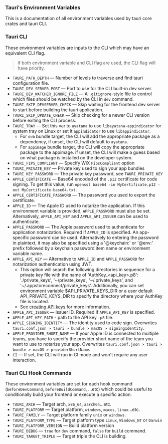 <!-- TODO: v2 rename all vars with consistency and grouping -->

### Tauri's Environment Variables

This is a documentation of all environment variables used by tauri core crates and tauri CLI.

### Tauri CLI

These environment variables are inputs to the CLI which may have an equivalent CLI flag.

> if both environment variable and CLI flag are used, the CLI flag will have priority.

- `TAURI_PATH_DEPTH` — Number of levels to traverse and find tauri configuration file.
- `TAURI_DEV_SERVER_PORT` — Port to use for the CLI built-in dev server.
- `TAURI_DEV_WATCHER_IGNORE_FILE` — A `.gitignore`-style file to control which files should be watched by the CLI in `dev` command.
- `TAURI_SKIP_DEVSERVER_CHECK` — Skip waiting for the frontend dev server to start before building the tauri application.
- `TAURI_SKIP_UPDATE_CHECK` — Skip checking for a newer CLI version before exiting the CLI process.
- `TAURI_TRAY` — Set this var to `ayatana` to use `libayatana-appindicator` for system tray on Linux or set it `appindicator` to use `libappindicator`.
  - For `deb` bundle target, the CLI will add the appropriate package as a dependency, if unset, the CLI will default to `ayatana`.
  - For `appimage` bundle target, the CLI will copy the appropriate package to the appimage. if unset, the CLI will make a guess based on what package is installed on the developer system.
- `TAURI_FIPS_COMPLIANT` — Specify WiX `FipsCompliant` option
- `TAURI_PRIVATE_KEY` — Private key used to sign your app bundles
- `TAURI_KEY_PASSWORD` — The private key password, see `TAURI_PRIVATE_KEY`
- `APPLE_CERTIFICATE` — Base64 encoded of the `.p12` certificate for code signing. To get this value, run `openssl base64 -in MyCertificate.p12 -out MyCertificate-base64.txt`.
- `APPLE_CERTIFICATE_PASSWORD` — The password you used to export the certificate.
- `APPLE_ID` — The Apple ID used to notarize the application. If this environment variable is provided, `APPLE_PASSWORD` must also be set. Alternatively, `APPLE_API_KEY` and `APPLE_API_ISSUER` can be used to authenticate.
- `APPLE_PASSWORD` — The Apple password used to authenticate for application notarization. Required if `APPLE_ID` is specified. An app-specific password can be used. Alternatively to entering the password in plaintext, it may also be specified using a '@keychain:' or '@env:' prefix followed by a keychain password item name or environment variable name.
- `APPLE_API_KEY` — Alternative to `APPLE_ID` and `APPLE_PASSWORD` for notarization authentication using JWT.
  - This option will search the following directories in sequence for a private key file with the name of 'AuthKey_<api_key>.p8': './private_keys', '~/private_keys', '~/.private_keys', and '~/.appstoreconnect/private_keys'. Additionally, you can set environment variable $API_PRIVATE_KEYS_DIR or a user default API_PRIVATE_KEYS_DIR to specify the directory where your AuthKey file is located.
  - See [creating API keys](https://developer.apple.com/documentation/appstoreconnectapi/creating_api_keys_for_app_store_connect_api) for more information.
- `APPLE_API_ISSUER` — Issuer ID. Required if `APPLE_API_KEY` is specified.
- `APPLE_API_KEY_PATH` - path to the API key `.p8` file.
- `APPLE_SIGNING_IDENTITY` — The identity used to code sign. Overwrites `tauri.conf.json > tauri > bundle > macOS > signingIdentity`.
- `APPLE_PROVIDER_SHORT_NAME` — If your Apple ID is connected to multiple teams, you have to specify the provider short name of the team you want to use to notarize your app. Overwrites `tauri.conf.json > tauri > bundle > macOS > providerShortName`.
- `CI` — If set, the CLI will run in CI mode and won't require any user interaction.

### Tauri CLI Hook Commands

These environment variables are set for each hook command (`beforeDevCommand`, `beforeBuildCommand`, ...etc) which could be useful to conditionally build your frontend or execute a specific action.

- `TAURI_ARCH` — Target arch, `x86_64`, `aarch64`...etc.
- `TAURI_PLATFORM` — Target platform, `windows`, `macos`, `linux`...etc.
- `TAURI_FAMILY` — Target platform family `unix` or `windows`.
- `TAURI_PLATFORM_TYPE` — Target platform type `Linux`, `Windows_NT` or `Darwin`
- `TAURI_PLATFORM_VERSION` — Build platform version
- `TAURI_DEBUG` — `true` for `dev` command, `false` for `build` command.
- `TAURI_TARGET_TRIPLE` — Target triple the CLI is building.
